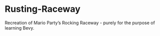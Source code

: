 # Rusting-Raceway
Recreation of Mario Party’s Rocking Raceway - purely for the purpose of learning Bevy. 
